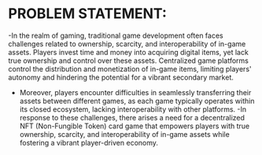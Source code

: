 # PROBLEM STATEMENT:
-In the realm of gaming, traditional game development often faces challenges related to ownership, scarcity, and interoperability of in-game assets. Players 
invest time and money into acquiring digital items, yet lack true ownership and control over these assets. Centralized game platforms control the distribution 
and monetization of in-game items, limiting players' autonomy and hindering the potential for a vibrant secondary market.
- Moreover, players encounter difficulties in seamlessly transferring their assets between different games, as each game typically operates within its closed 
ecosystem, lacking interoperability with other platforms.
-In response to these challenges, there arises a need for a decentralized NFT (Non-Fungible Token) card game that empowers players with true ownership, 
scarcity, and interoperability of in-game assets while fostering a vibrant player-driven economy.


